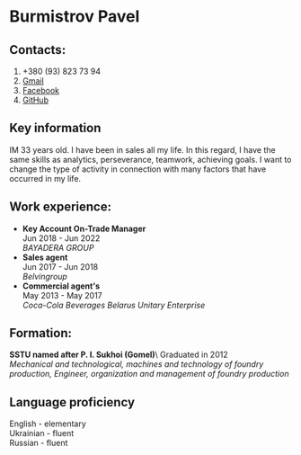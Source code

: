 # Burmistrov Pavel

## Contacts:
1. +380 (93) 823 73 94
1. [Gmail](nallla.999@gmail.com)
1. [Facebook](https://www.facebook.com/naLLla)
1. [GitHub](https://github.com/nallla)

## Key information
IM 33 years old. I have been in sales all my life. In this regard, I have the same skills as analytics, perseverance, teamwork, achieving goals. I want to change the type of activity in connection with many factors that have occurred in my life.

## Work experience:

* __Key Account On-Trade Manager__\
Jun 2018 - Jun 2022\
_BAYADERA GROUP_
* __Sales agent__\
Jun 2017 - Jun 2018\
_Belvingroup_
* __Commercial agent's__\
May 2013 - May 2017\
_Coca-Cola Beverages Belarus Unitary Enterprise_

## Formation:

__SSTU named after P. I. Sukhoi (Gomel)__\ Graduated in 2012\
_Mechanical and technological, machines and technology of foundry production, Engineer, organization and management of foundry production_

## Language proficiency
English - elementary\
Ukrainian - fluent\
Russian - fluent
